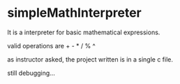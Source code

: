 # simpleMathInterpreter
It is a interpreter for basic mathematical expressions.

valid operations are + - * / % ^

as instructor asked, the project written is in a single c file.

still debugging...
